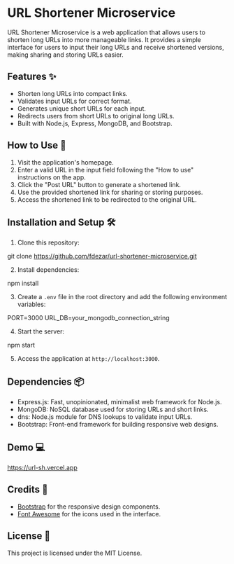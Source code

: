 # URL Shortener Microservice

URL Shortener Microservice is a web application that allows users to shorten long URLs into more manageable links. It provides a simple interface for users to input their long URLs and receive shortened versions, making sharing and storing URLs easier.

## Features ✨

- Shorten long URLs into compact links.
- Validates input URLs for correct format.
- Generates unique short URLs for each input.
- Redirects users from short URLs to original long URLs.
- Built with Node.js, Express, MongoDB, and Bootstrap.

## How to Use 🚀

1. Visit the application's homepage.
2. Enter a valid URL in the input field following the "How to use" instructions on the app.
3. Click the "Post URL" button to generate a shortened link.
4. Use the provided shortened link for sharing or storing purposes.
5. Access the shortened link to be redirected to the original URL.

## Installation and Setup 🛠️

1. Clone this repository:

git clone https://github.com/fdezar/url-shortener-microservice.git

2. Install dependencies:

npm install

3. Create a `.env` file in the root directory and add the following environment variables:

PORT=3000
URL_DB=your_mongodb_connection_string

4. Start the server:

npm start

5. Access the application at `http://localhost:3000`.

## Dependencies 📦

- Express.js: Fast, unopinionated, minimalist web framework for Node.js.
- MongoDB: NoSQL database used for storing URLs and short links.
- dns: Node.js module for DNS lookups to validate input URLs.
- Bootstrap: Front-end framework for building responsive web designs.

## Demo 💻

https://url-sh.vercel.app

## Credits 🙌

- [Bootstrap](https://getbootstrap.com/) for the responsive design components.
- [Font Awesome](https://fontawesome.com/) for the icons used in the interface.

## License 📄

This project is licensed under the MIT License.

